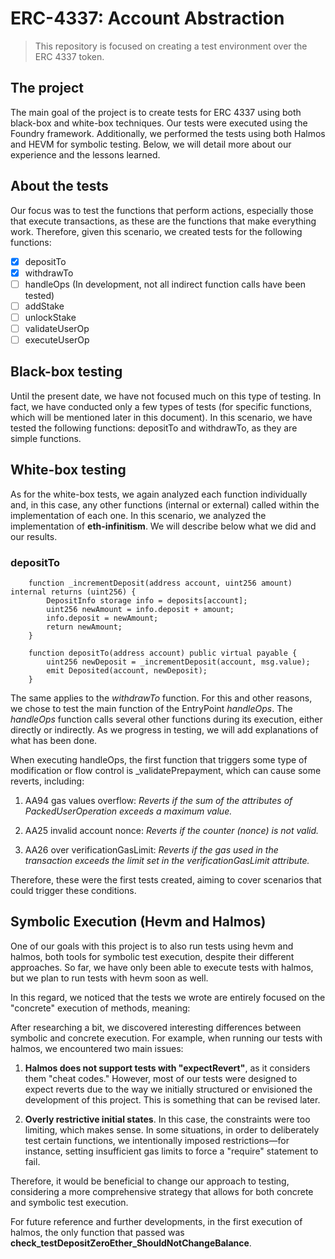 # ERC-4337: Account Abstraction

> This repository is focused on creating a test environment over the ERC 4337 token.

## The project
The main goal of the project is to create tests for ERC 4337 using both black-box and white-box techniques. Our tests were executed using the Foundry framework. Additionally, we performed the tests using both Halmos and HEVM for symbolic testing. Below, we will detail more about our experience and the lessons learned.


## About the tests
Our focus was to test the functions that perform actions, especially those that execute transactions, as these are the functions that make everything work. Therefore, given this scenario, we created tests for the following functions:

- [x] depositTo
- [x] withdrawTo
- [ ] handleOps (In development, not all indirect function calls have been tested)
- [ ] addStake
- [ ] unlockStake
- [ ] validateUserOp
- [ ] executeUserOp

## Black-box testing
Until the present date, we have not focused much on this type of testing. In fact, we have conducted only a few types of tests (for specific functions, which will be mentioned later in this document). In this scenario, we have tested the following functions: depositTo and withdrawTo, as they are simple functions.


## White-box testing
As for the white-box tests, we again analyzed each function individually and, in this case, any other functions (internal or external) called within the implementation of each one. In this scenario, we analyzed the implementation of **eth-infinitism**. We will describe below what we did and our results.

### depositTo
```
    function _incrementDeposit(address account, uint256 amount) internal returns (uint256) {
        DepositInfo storage info = deposits[account];
        uint256 newAmount = info.deposit + amount;
        info.deposit = newAmount;
        return newAmount;
    }

    function depositTo(address account) public virtual payable {
        uint256 newDeposit = _incrementDeposit(account, msg.value);
        emit Deposited(account, newDeposit);
    }

```
The same applies to the _withdrawTo_ function. For this and other reasons, we chose to test the main function of the EntryPoint _handleOps_. The _handleOps_ function calls several other functions during its execution, either directly or indirectly. As we progress in testing, we will add explanations of what has been done.

When executing handleOps, the first function that triggers some type of modification or flow control is _validatePrepayment, which can cause some reverts, including:

1. AA94 gas values overflow: _Reverts if the sum of the attributes of PackedUserOperation exceeds a maximum value._

2. AA25 invalid account nonce: _Reverts if the counter (nonce) is not valid._

3. AA26 over verificationGasLimit: _Reverts if the gas used in the transaction exceeds the limit set in the verificationGasLimit attribute._

Therefore, these were the first tests created, aiming to cover scenarios that could trigger these conditions.

## Symbolic Execution (Hevm and Halmos)
One of our goals with this project is to also run tests using hevm and halmos, both tools for symbolic test execution, despite their different approaches. So far, we have only been able to execute tests with halmos, but we plan to run tests with hevm soon as well.

In this regard, we noticed that the tests we wrote are entirely focused on the "concrete" execution of methods, meaning:

After researching a bit, we discovered interesting differences between symbolic and concrete execution. For example, when running our tests with halmos, we encountered two main issues:

1. **Halmos does not support tests with "expectRevert"**, as it considers them "cheat codes." However, most of our tests were designed to expect reverts due to the way we initially structured or envisioned the development of this project. This is something that can be revised later.

2. **Overly restrictive initial states**. In this case, the constraints were too limiting, which makes sense. In some situations, in order to deliberately test certain functions, we intentionally imposed restrictions—for instance, setting insufficient gas limits to force a "require" statement to fail.

Therefore, it would be beneficial to change our approach to testing, considering a more comprehensive strategy that allows for both concrete and symbolic test execution. 

For future reference and further developments, in the first execution of halmos, the only function that passed was **check_testDepositZeroEther_ShouldNotChangeBalance**.